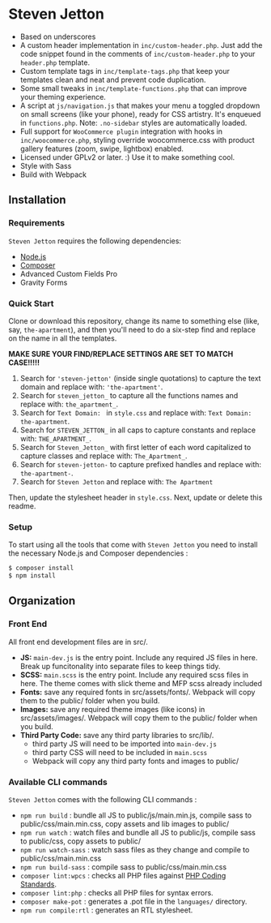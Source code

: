 Steven Jetton
===

* Based on underscores
* A custom header implementation in `inc/custom-header.php`. Just add the code snippet found in the comments of `inc/custom-header.php` to your `header.php` template.
* Custom template tags in `inc/template-tags.php` that keep your templates clean and neat and prevent code duplication.
* Some small tweaks in `inc/template-functions.php` that can improve your theming experience.
* A script at `js/navigation.js` that makes your menu a toggled dropdown on small screens (like your phone), ready for CSS artistry. It's enqueued in `functions.php`.
Note: `.no-sidebar` styles are automatically loaded.
* Full support for `WooCommerce plugin` integration with hooks in `inc/woocommerce.php`, styling override woocommerce.css with product gallery features (zoom, swipe, lightbox) enabled.
* Licensed under GPLv2 or later. :) Use it to make something cool.
* Style with Sass
* Build with Webpack

Installation
---------------

### Requirements

`Steven Jetton` requires the following dependencies:

- [Node.js](https://nodejs.org/)
- [Composer](https://getcomposer.org/)
- Advanced Custom Fields Pro
- Gravity Forms

### Quick Start

Clone or download this repository, change its name to something else (like, say, `the-apartment`), and then you'll need to do a six-step find and replace on the name in all the templates.

**MAKE SURE YOUR FIND/REPLACE SETTINGS ARE SET TO MATCH CASE!!!!!**

1. Search for `'steven-jetton'` (inside single quotations) to capture the text domain and replace with: `'the-apartment'`.
2. Search for `steven_jetton_` to capture all the functions names and replace with: `the_apartment_`.
3. Search for `Text Domain: ` in `style.css` and replace with: `Text Domain: the-apartment`.
4. Search for `STEVEN_JETTON_` in all caps to capture constants and replace with: `THE_APARTMENT_`.
5. Search for `Steven_Jetton_` with first letter of each word capitalized to capture classes and replace with: `The_Apartment_`. 
6. Search for `steven-jetton-` to capture prefixed handles and replace with: `the-apartment-`.
7. Search for `Steven Jetton` and replace with: `The Apartment`

Then, update the stylesheet header in `style.css`. Next, update or delete this readme.

### Setup

To start using all the tools that come with `Steven Jetton`  you need to install the necessary Node.js and Composer dependencies :

```sh
$ composer install
$ npm install
```

## Organization

### Front End

All front end development files are in src/.

- **JS:** `main-dev.js` is the entry point. Include any required JS files in here. Break up funcitonality into separate files to keep things tidy.
- **SCSS:** `main.scss` is the entry point. Include any required scss files in here. The theme comes with slick theme and MFP scss already included
- **Fonts:** save any required fonts in src/assets/fonts/. Webpack will copy them to the public/ folder when you build.
- **Images:** save any required theme images (like icons) in src/assets/images/. Webpack will copy them to the public/ folder when you build.
- **Third Party Code:** save any third party libraries to src/lib/.
  - third party JS will need to be imported into `main-dev.js`
  - third party CSS will need to be included in `main.scss`
  - Webpack will copy any third party fonts and images to public/

### Available CLI commands

`Steven Jetton` comes with the following CLI commands :

- `npm run build` : bundle all JS to public/js/main.min.js, compile sass to public/css/main.min.css, copy assets and lib images to public/
- `npm run watch` : watch files and bundle all JS to public/js, compile sass to public/css, copy assets to public/ 
- `npm run watch-sass` : watch sass files as they change and compile to public/css/main.min.css
- `npm run build-sass` : compile sass to public/css/main.min.css
- `composer lint:wpcs` : checks all PHP files against [PHP Coding Standards](https://developer.wordpress.org/coding-standards/wordpress-coding-standards/php/).
- `composer lint:php` : checks all PHP files for syntax errors.
- `composer make-pot` : generates a .pot file in the `languages/` directory.
- `npm run compile:rtl` : generates an RTL stylesheet.


